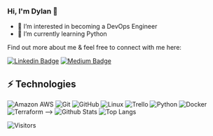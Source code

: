 <!-- LUIT GitHub Profile Template

**Dylan0210/Dylan0210** is a ✨ _special_ ✨ repository because its `README.md` (this file) appears on your GitHub profile. -->

<!-- Keep "Hi there" or replace it with a greeting of your own! -->

### Hi, I'm Dylan 👋

- 👀 I’m interested in becoming a DevOps Engineer
- 🌱 I’m currently learning Python

<!-- Introduce yourself and give a brief introduction about yourself here.  Also include what tech you're interested in and what you are currently learning -->

Find out more about me & feel free to connect with me here:

<!-- Replace the fields below with the information requested. Remember to remove the encapsulating <> characters. For spaces in names, use %20 (e.g. Dylan%20Knight) -->

[![Linkedin Badge](https://img.shields.io/badge/-Dylan%20Knight-blue?style=flat-square&logo=Linkedin&logoColor=white&link=https://www.linkedin.com/in/dylanknight0210/)](https://www.linkedin.com/in/dylanknight0210/)
[![Medium Badge](https://img.shields.io/badge/Dylan%20Knight-12100E?style=flat-square&logo=medium&logoColor=white&link=https://medium.com/@dylanknight0210)](https://medium.com/@dylanknight0210)

## ⚡ Technologies

<!-- Check out the Badges folder for more badges -->
<!-- Replace the fields below with the information requested. Remember to remove the encapsulating <> characters. -->
![Amazon AWS](https://img.shields.io/badge/Amazon%20AWS-232F3E?style=flat-square&logo=amazon-aws)
![Git](https://img.shields.io/badge/-Git-black?style=flat-square&logo=git)
![GitHub](https://img.shields.io/badge/-GitHub-181717?style=flat-square&logo=github)
![Linux](https://img.shields.io/badge/Linux-FCC624?style=flat-square&logo=linux&logoColor=black)
![Trello](https://img.shields.io/badge/Trello-%23026AA7.svg?style=flat-square&logo=Trello&logoColor=white)
![Python](https://img.shields.io/badge/-Python-black?style=flat-square&logo=Python)
![Docker](https://img.shields.io/badge/docker-%230db7ed.svg?style=for-the-badge&logo=docker&logoColor=white)
![Terraform](https://img.shields.io/badge/terraform-%235835CC.svg?style=for-the-badge&logo=terraform&logoColor=white) -->
![Github Stats](https://github-readme-stats.vercel.app/api?username=Dylan0210&count_private=true&show_icons=true&include_all_commits=true)
![Top Langs](https://github-readme-stats.vercel.app/api/top-langs/?username=Dylan0210&hide=TeX&layout=compact) 

![Visitors](https://api.visitorbadge.io/api/visitors?path=https%3A%2F%2Fgithub.com%2FDylan0210%2F&countColor=%23f47373&style=plastic)
